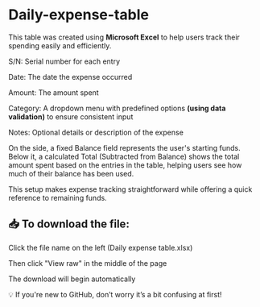 # Daily-expense-table

This table was created using **Microsoft Excel** to help users track their spending easily and efficiently.

S/N: Serial number for each entry

Date: The date the expense occurred

Amount: The amount spent

Category: A dropdown menu with predefined options **(using data validation)** to ensure consistent input

Notes: Optional details or description of the expense

On the side, a fixed Balance field represents the user's starting funds. Below it, a calculated Total (Subtracted from Balance) shows the total amount spent based on the entries in the table, helping users see how much of their balance has been used.

This setup makes expense tracking straightforward while offering a quick reference to remaining funds.

## 📥 To download the file:

Click the file name on the left (Daily expense table.xlsx)

Then click "View raw" in the middle of the page

The download will begin automatically

💡 If you're new to GitHub, don’t worry it’s a bit confusing at first!

